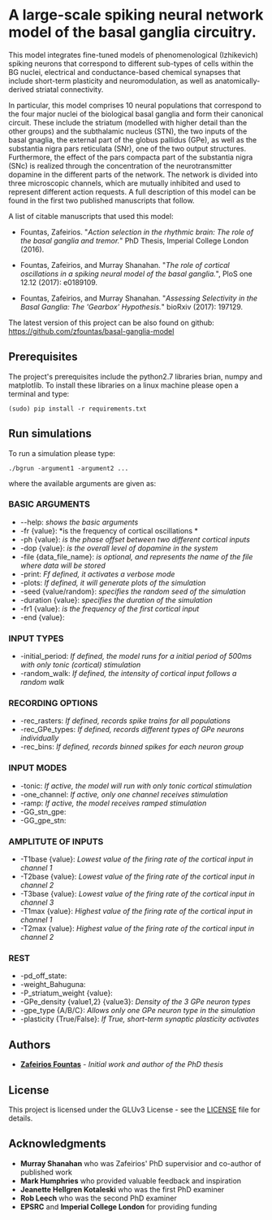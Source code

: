 # A large-scale spiking neural network model of the basal ganglia circuitry. 

This model integrates fine-tuned models of phenomenological (Izhikevich) spiking neurons that correspond to different sub-types of cells within the BG nuclei, electrical and conductance-based chemical synapses that include short-term plasticity and neuromodulation, as well as anatomically-derived striatal connectivity. 

In particular, this model comprises 10 neural populations that correspond to the four major nuclei of the biological basal ganglia and form their canonical circuit. These include the striatum (modelled with higher detail than the other groups) and the subthalamic nucleus (STN), the two inputs of the basal gnaglia, the external part of the globus pallidus (GPe), as well as the substantia nigra pars reticulata (SNr), one of the two output structures. Furthermore, the effect of the pars compacta part of the substantia nigra (SNc) is realized through the concentration of the neurotransmitter dopamine in the different parts of the network. The network is divided into three microscopic channels, which are mutually inhibited and used to represent different action requests. A full description of this model can be found in the first two published manuscripts that follow.

A list of citable manuscripts that used this model:

* Fountas, Zafeirios. "*Action selection in the rhythmic brain: The role of the basal ganglia and tremor.*" PhD Thesis, Imperial College London (2016).

* Fountas, Zafeirios, and Murray Shanahan. "*The role of cortical oscillations in a spiking neural model of the basal ganglia.*", PloS one 12.12 (2017): e0189109.

* Fountas, Zafeirios, and Murray Shanahan. "*Assessing Selectivity in the Basal Ganglia: The 'Gearbox' Hypothesis.*" bioRxiv (2017): 197129.

The latest version of this project can be also found on github: https://github.com/zfountas/basal-ganglia-model



## Prerequisites

The project's prerequisites include the python2.7 libraries brian, numpy and matplotlib. To install these libraries on a linux machine please open a terminal and type:

```
(sudo) pip install -r requirements.txt
```


## Run simulations

To run a simulation please type:

```
./bgrun -argument1 -argument2 ...
```

where the available arguments are given as:

### BASIC ARGUMENTS
* --help: *shows the basic arguments*
* -fr {value}: *is the frequency of cortical oscillations *
* -ph {value}: *is the phase offset between two different cortical inputs*
* -dop {value}: *is the overall level of dopamine in the system*
* -file {data_file_name}: *is optional, and represents the name of the file where data will be stored*
* -print: *Ff defined, it activates a verbose mode*
* -plots: *If defined, it will generate plots of the simulation*
* -seed {value/random}: *specifies the random seed of the simulation*
* -duration {value}: *specifies the duration of the simulation*
* -fr1 {value}: *is the frequency of the first cortical input*
* -end {value}:

### INPUT TYPES 
* -initial_period: *If defined, the model runs for a initial period of 500ms with only tonic (cortical) stimulation*
* -random_walk: *If defined, the intensity of cortical input follows a random walk*

### RECORDING OPTIONS 
* -rec_rasters: *If defined, records spike trains for all populations*
* -rec_GPe_types: *If defined, records different types of GPe neurons individually*
* -rec_bins: *If defined, records binned spikes for each neuron group*

### INPUT MODES 
* -tonic: *If active, the model will run with only tonic cortical stimulation*
* -one_channel: *If active, only one channel receives stimulation*
* -ramp: *If active, the model receives ramped stimulation*
* -GG_stn_gpe:
* -GG_gpe_stn:

### AMPLITUTE OF INPUTS 
* -T1base {value}: *Lowest value of the firing rate of the cortical input in channel 1*
* -T2base {value}: *Lowest value of the firing rate of the cortical input in channel 2*
* -T3base {value}: *Lowest value of the firing rate of the cortical input in channel 3*
* -T1max {value}: *Highest value of the firing rate of the cortical input in channel 1*
* -T2max {value}: *Highest value of the firing rate of the cortical input in channel 2*

### REST 
* -pd_off_state:
* -weight_Bahuguna:
* -P_striatum_weight {value}:
* -GPe_density {value1,2} {value3}: *Density of the 3 GPe neuron types*
* -gpe_type {A/B/C}: *Allows only one GPe neuron type in the simulation*
* -plasticity {True/False}: *If True, short-term synaptic plasticity activates*


## Authors

* **[Zafeirios Fountas](https://www.doc.ic.ac.uk/~zf509/)** - *Initial work and author of the PhD thesis*


## License

This project is licensed under the GLUv3 License - see the [LICENSE](LICENSE) file for details.


## Acknowledgments

* **Murray Shanahan** who was Zafeirios' PhD supervisior and co-author of published work
* **Mark Humphries** who provided valuable feedback and inspiration
* **Jeanette Hellgren Kotaleski** who was the first PhD examiner
* **Rob Leech** who was the second PhD examiner
* **EPSRC** and **Imperial College London** for providing funding






















